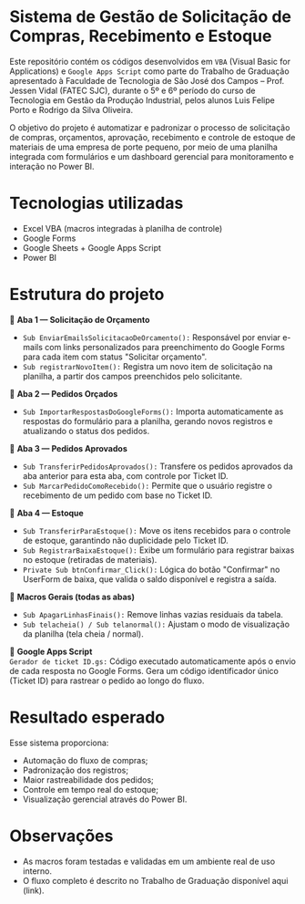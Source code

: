# Sistema de Gestão de Solicitação de Compras, Recebimento e Estoque
Este repositório contém os códigos desenvolvidos em `VBA` (Visual Basic for Applications) e `Google Apps Script` como parte do Trabalho de Graduação apresentado à Faculdade de Tecnologia de São José dos Campos – Prof. Jessen Vidal (FATEC SJC), durante o 5º e 6º período do curso de Tecnologia em Gestão da Produção Industrial, pelos alunos Luis Felipe Porto e Rodrigo da Silva Oliveira.

O objetivo do projeto é automatizar e padronizar o processo de solicitação de compras, orçamentos, aprovação, recebimento e controle de estoque de materiais de uma empresa de porte pequeno, por meio de uma planilha integrada com formulários e um dashboard gerencial para monitoramento e interação no Power BI.

# Tecnologias utilizadas
- Excel VBA (macros integradas à planilha de controle)
- Google Forms
- Google Sheets + Google Apps Script
- Power BI

# Estrutura do projeto
🔹 **Aba 1 — Solicitação de Orçamento**  
- `Sub EnviarEmailsSolicitacaoDeOrcamento():` Responsável por enviar e-mails com links personalizados para preenchimento do Google Forms para cada item com status "Solicitar orçamento".
- `Sub registrarNovoItem():` Registra um novo item de solicitação na planilha, a partir dos campos preenchidos pelo solicitante.  

🔹 **Aba 2 — Pedidos Orçados**  
- `Sub ImportarRespostasDoGoogleForms():` Importa automaticamente as respostas do formulário para a planilha, gerando novos registros e atualizando o status dos pedidos.

🔹 **Aba 3 — Pedidos Aprovados**  
- `Sub TransferirPedidosAprovados():` Transfere os pedidos aprovados da aba anterior para esta aba, com controle por Ticket ID.
- `Sub MarcarPedidoComoRecebido():` Permite que o usuário registre o recebimento de um pedido com base no Ticket ID.

🔹 **Aba 4 — Estoque**  
- `Sub TransferirParaEstoque():` Move os itens recebidos para o controle de estoque, garantindo não duplicidade pelo Ticket ID.
- `Sub RegistrarBaixaEstoque():` Exibe um formulário para registrar baixas no estoque (retiradas de materiais).
- `Private Sub btnConfirmar_Click():` Lógica do botão "Confirmar" no UserForm de baixa, que valida o saldo disponível e registra a saída.

🔹 **Macros Gerais (todas as abas)**  
- `Sub ApagarLinhasFinais():` Remove linhas vazias residuais da tabela.
- `Sub telacheia() / Sub telanormal():` Ajustam o modo de visualização da planilha (tela cheia / normal).

🔹 **Google Apps Script**  
`Gerador de ticket ID.gs:` Código executado automaticamente após o envio de cada resposta no Google Forms. Gera um código identificador único (Ticket ID) para rastrear o pedido ao longo do fluxo.

# Resultado esperado
Esse sistema proporciona:
- Automação do fluxo de compras;
- Padronização dos registros;
- Maior rastreabilidade dos pedidos;
- Controle em tempo real do estoque;
- Visualização gerencial através do Power BI.

# Observações
- As macros foram testadas e validadas em um ambiente real de uso interno.
- O fluxo completo é descrito no Trabalho de Graduação disponível aqui (link).
